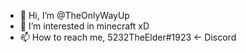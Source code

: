 - 👋 Hi, I’m @TheOnlyWayUp
- 👀 I’m interested in minecraft xD
- 📫 How to reach me, 5232TheElder#1923 <- Discord

<!---
TheOnlyWayUp/TheOnlyWayUp is a ✨ special ✨ repository because its `README.md` (this file) appears on your GitHub profile.
You can click the Preview link to take a look at your changes.
--->
